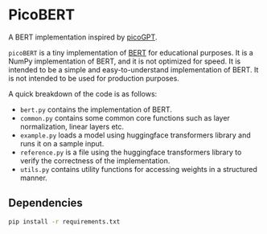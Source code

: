 # PicoBERT

A BERT implementation inspired by [picoGPT](https://github.com/jaymody/picoGPT).

`picoBERT` is a tiny implementation of [BERT](https://arxiv.org/pdf/1810.04805.pdf) for educational purposes. It is a NumPy implementation of BERT, and it is not optimized for speed. It is intended to be a simple and easy-to-understand implementation of BERT. It is not intended to be used for production purposes.

A quick breakdown of the code is as follows:

- `bert.py` contains the implementation of BERT.
- `common.py` contains some common core functions such as layer normalization, linear layers etc.
- `example.py` loads a model using huggingface transformers library and runs it on a sample input.
- `reference.py` is a file using the huggingface transformers library to verify the correctness of the implementation.
- `utils.py` contains utility functions for accessing weights in a structured manner.

## Dependencies

```sh
pip install -r requirements.txt
```
